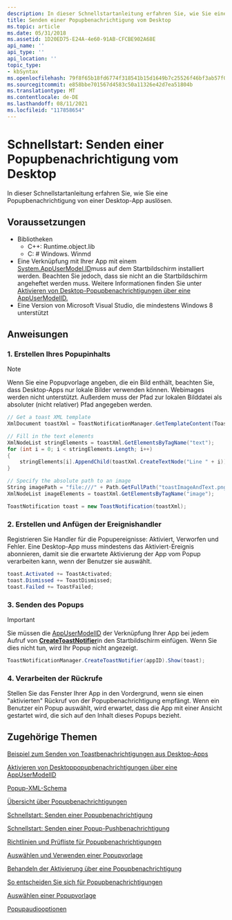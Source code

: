 ```yaml
---
description: In dieser Schnellstartanleitung erfahren Sie, wie Sie eine Popupbenachrichtigung von einer Desktop-App auslösen.
title: Senden einer Popupbenachrichtigung vom Desktop
ms.topic: article
ms.date: 05/31/2018
ms.assetid: 1D20ED75-E24A-4e60-91AB-CFCBE902A68E
api_name: ''
api_type: ''
api_location: ''
topic_type:
- kbSyntax
ms.openlocfilehash: 79f8f65b18fd6774f318541b15d1649b7c25526f46bf3ab57f02edc4788687c9
ms.sourcegitcommit: e858bbe701567d4583c50a11326e42d7ea51804b
ms.translationtype: MT
ms.contentlocale: de-DE
ms.lasthandoff: 08/11/2021
ms.locfileid: "117858654"
---
```

# <a name="quickstart-sending-a-toast-notification-from-the-desktop"></a>Schnellstart: Senden einer Popupbenachrichtigung vom Desktop

In dieser Schnellstartanleitung erfahren Sie, wie Sie eine Popupbenachrichtigung von einer Desktop-App auslösen.

## <a name="prerequisites"></a>Voraussetzungen

-   Bibliotheken
    -   C++: Runtime.object.lib
    -   C: \# Windows. Winmd
-   Eine Verknüpfung mit Ihrer App mit einem [System.AppUserModel.ID](../properties/props-system-appusermodel-id.md)muss auf dem Startbildschirm installiert werden. Beachten Sie jedoch, dass sie nicht an die Startbildschirm angeheftet werden muss. Weitere Informationen finden Sie unter [Aktivieren von Desktop-Popupbenachrichtigungen über eine AppUserModelID.](enable-desktop-toast-with-appusermodelid.md)
-   Eine Version von Microsoft Visual Studio, die mindestens Windows 8 unterstützt

## <a name="instructions"></a>Anweisungen

### <a name="1-create-your-toast-content"></a>1. Erstellen Ihres Popupinhalts

> [!Note]  
> Wenn Sie eine Popupvorlage angeben, die ein Bild enthält, beachten Sie, dass Desktop-Apps nur lokale Bilder verwenden können. Webimages werden nicht unterstützt. Außerdem muss der Pfad zur lokalen Bilddatei als absoluter (nicht relativer) Pfad angegeben werden.

 


```csharp
// Get a toast XML template
XmlDocument toastXml = ToastNotificationManager.GetTemplateContent(ToastTemplateType.ToastImageAndText04);

// Fill in the text elements
XmlNodeList stringElements = toastXml.GetElementsByTagName("text");
for (int i = 0; i < stringElements.Length; i++)
{
    stringElements[i].AppendChild(toastXml.CreateTextNode("Line " + i));
}

// Specify the absolute path to an image
String imagePath = "file:///" + Path.GetFullPath("toastImageAndText.png");
XmlNodeList imageElements = toastXml.GetElementsByTagName("image");

ToastNotification toast = new ToastNotification(toastXml);
```



### <a name="2-create-and-attach-the-event-handlers"></a>2. Erstellen und Anfügen der Ereignishandler

Registrieren Sie Handler für die Popupereignisse: Aktiviert, Verworfen und Fehler. Eine Desktop-App muss mindestens das Aktiviert-Ereignis abonnieren, damit sie die erwartete Aktivierung der App vom Popup verarbeiten kann, wenn der Benutzer sie auswählt.


```csharp
toast.Activated += ToastActivated;
toast.Dismissed += ToastDismissed;
toast.Failed += ToastFailed;
```



### <a name="3-send-the-toast"></a>3. Senden des Popups

> [!IMPORTANT]
> Sie müssen die [AppUserModelID](../properties/props-system-appusermodel-id.md) der Verknüpfung Ihrer App bei jedem Aufruf von [**CreateToastNotifier**](/uwp/api/Windows.UI.Notifications.ToastNotificationManager?view=winrt-19041)in den Startbildschirm einfügen. Wenn Sie dies nicht tun, wird Ihr Popup nicht angezeigt.

 


```csharp
ToastNotificationManager.CreateToastNotifier(appID).Show(toast);
```



### <a name="4-handle-the-callbacks"></a>4. Verarbeiten der Rückrufe

Stellen Sie das Fenster Ihrer App in den Vordergrund, wenn sie einen "aktivierten" Rückruf von der Popupbenachrichtigung empfängt. Wenn ein Benutzer ein Popup auswählt, wird erwartet, dass die App mit einer Ansicht gestartet wird, die sich auf den Inhalt dieses Popups bezieht.

## <a name="related-topics"></a>Zugehörige Themen

<dl> <dt>

[Beispiel zum Senden von Toastbenachrichtigungen aus Desktop-Apps](https://github.com/microsoft/Windows-classic-samples/tree/master/Samples/DesktopToasts)
</dt> <dt>

[Aktivieren von Desktoppopupbenachrichtigungen über eine AppUserModelID](enable-desktop-toast-with-appusermodelid.md)
</dt> <dt>

[Popup-XML-Schema](/uwp/schemas/tiles/toastschema/schema-root)
</dt> <dt>

[Übersicht über Popupbenachrichtigungen](/previous-versions/windows/apps/hh779727(v=win.10))
</dt> <dt>

[Schnellstart: Senden einer Popupbenachrichtigung](/previous-versions/windows/apps/hh465448(v=win.10))
</dt> <dt>

[Schnellstart: Senden einer Popup-Pushbenachrichtigung](/previous-versions/windows/hh761487(v=win.10))
</dt> <dt>

[Richtlinien und Prüfliste für Popupbenachrichtigungen](/windows/uwp/design/shell/tiles-and-notifications/)
</dt> <dt>

[Auswählen und Verwenden einer Popupvorlage](/previous-versions/windows/apps/hh465448(v=win.10))
</dt> <dt>

[Behandeln der Aktivierung über eine Popupbenachrichtigung](/previous-versions/windows/apps/hh761468(v=win.10))
</dt> <dt>

[So entscheiden Sie sich für Popupbenachrichtigungen](/previous-versions/windows/apps/hh781238(v=win.10))
</dt> <dt>

[Auswählen einer Popupvorlage](/previous-versions/windows/apps/hh761494(v=win.10))
</dt> <dt>

[Popupaudiooptionen](/previous-versions/windows/apps/hh761492(v=win.10))
</dt> </dl>

 

 
